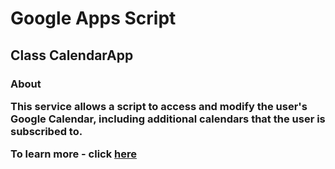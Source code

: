 <h1>Google Apps Script</h1>
<h2>Class CalendarApp</h2>

<h3>About
<p>This service allows a script to access and modify the user's Google Calendar, including additional calendars that the user is subscribed to.

To learn more - click <a href="https://developers.google.com/apps-script/reference/calendar">here</a></p>
